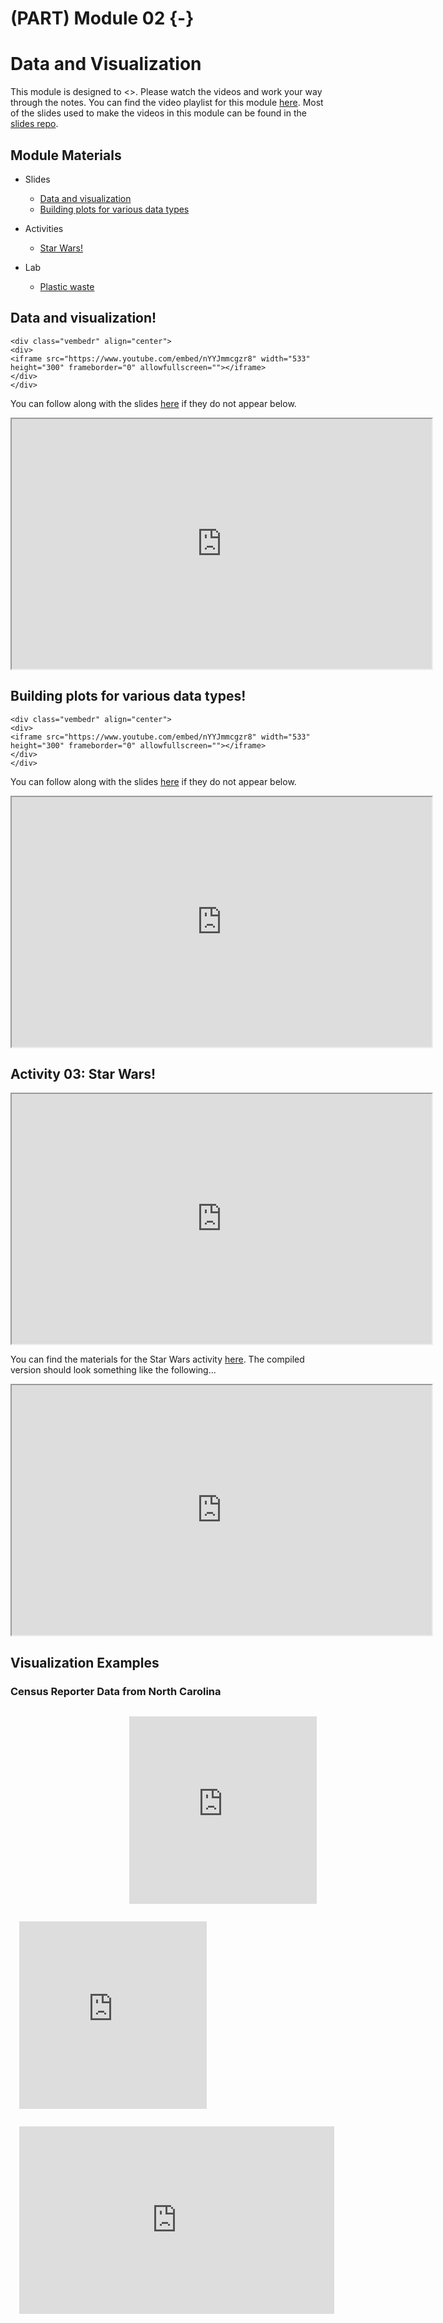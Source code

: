 # (PART) Module 02 {-}




# Data and Visualization

This module is designed to <>. Please watch the videos and work your way through the notes. You can find the video playlist for this module [here](https://www.youtube.com/playlist?list=PLKrrdtYgOUYao_7t5ycK4KDXNKaY-ECup). Most of the slides used to make the videos in this module can be found in the [slides repo](https://github.com/DataScience4Psych/slides).


## Module Materials

* Slides
  * [Data and visualization](https://datascience4psych.github.io/slides/u1_d03-data-viz-1/u1_d03-data-viz-1.html)
  * [Building plots for various data types](https://datascience4psych.github.io/slides/u1_d04-data-viz-2/u1_d04-data-viz-2.html)

* Activities
  * [Star Wars!](https://github.com/DataScience4Psych/ae-03-starwars-dataviz)
  
* Lab
	* [Plastic waste](#lab02)



## Data and visualization!


```{=html}
<div class="vembedr" align="center">
<div>
<iframe src="https://www.youtube.com/embed/nYYJmmcgzr8" width="533" height="300" frameborder="0" allowfullscreen=""></iframe>
</div>
</div>
```

You can follow along with the slides [here](https://datascience4psych.github.io/slides/u1_d03-data-viz-1/u1_d03-data-viz-1.html) if they do not appear below.

<iframe src="https://datascience4psych.github.io/slides/u1_d03-data-viz-1/u1_d03-data-viz-1.html" width="672" height="400px"></iframe>


## Building plots for various data types!


```{=html}
<div class="vembedr" align="center">
<div>
<iframe src="https://www.youtube.com/embed/nYYJmmcgzr8" width="533" height="300" frameborder="0" allowfullscreen=""></iframe>
</div>
</div>
```

You can follow along with the slides [here](https://datascience4psych.github.io/slides/u1_d04-data-viz-2/u1_d04-data-viz-2.html) if they do not appear below.

<iframe src="https://datascience4psych.github.io/slides/u1_d04-data-viz-2/u1_d04-data-viz-2.html" width="672" height="400px"></iframe>


## Activity 03: Star Wars!

<iframe src="https://datascience4psych.github.io/slides/u1_d04-data-viz-2/u1_d04-data-viz-2.html#19" width="672" height="400px"></iframe>

You can find the materials for the Star Wars activity [here](https://github.com/DataScience4Psych/ae-03-starwars-dataviz). The compiled version should look something like the following...

<iframe src="https://datascience4psych.github.io/ae-03-starwars-dataviz/starwars.html" width="672" height="400px"></iframe>

## Visualization Examples

### Census Reporter Data from North Carolina

<iframe id="cr-embed-04000US37-demographics-age-distribution_by_category" class="census-reporter-embed" src="https://s3.amazonaws.com/embed.censusreporter.org/1.0/iframe.html?geoID=04000US37&chartDataID=demographics-age-distribution_by_category&dataYear=2019&releaseID=ACS_2019_1-year&chartType=pie&chartHeight=200&chartQualifier=&chartTitle=Population+by+age+category&initialSort=-value&statType=percentage" frameborder="0" width="100%" height="300" style="margin: 1em; max-width: 300px; float: right;"></iframe>

<iframe id="cr-embed-04000US37-social-language-children" class="census-reporter-embed" src="https://s3.amazonaws.com/embed.censusreporter.org/1.0/iframe.html?geoID=04000US37&chartDataID=social-language-children&dataYear=2019&releaseID=ACS_2019_1-year&chartType=pie&chartHeight=200&chartQualifier=&chartTitle=Language+at+home%2C+children+5-17&initialSort=-value&statType=percentage" frameborder="0" width="100%" height="300" style="margin: 1em; max-width: 300px;float: left;"></iframe>

<script src="https://s3.amazonaws.com/embed.censusreporter.org/1.0/js/embed.chart.make.js"></script>
<iframe id="cr-embed-04000US37-social-educational_attainment_distribution" class="census-reporter-embed" src="https://s3.amazonaws.com/embed.censusreporter.org/1.0/iframe.html?geoID=04000US37&chartDataID=social-educational_attainment_distribution&dataYear=2019&releaseID=ACS_2019_1-year&chartType=histogram&chartHeight=200&chartQualifier=Universe%3A+Population+25+years+and+over&chartTitle=Population+by+minimum+level+of+education&initialSort=&statType=scaled-percentage" frameborder="0" width="100%" height="300" style="margin: 1em; max-width: 720px; "></iframe>


<script src="https://s3.amazonaws.com/embed.censusreporter.org/1.0/js/embed.chart.make.js"></script>


